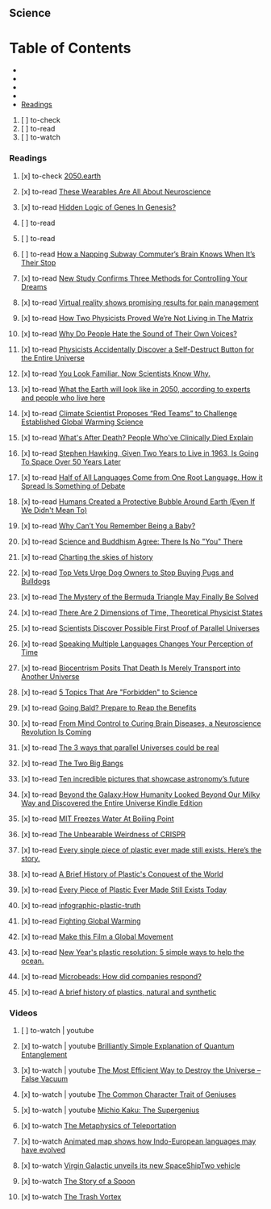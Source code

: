 ## Science

# Table of Contents
<!-- MarkdownTOC depth=4 -->
  - [](#)
  - [](#)
  - [](#)
  - [](#)
  - [Readings](#readings)
<!-- /MarkdownTOC -->

  1. [ ] to-check []()
  1. [ ] to-read []()
  1. [ ] to-watch []()


### Readings

  1. [x] to-check [2050.earth](https://2050.earth/)

  1. [x] to-read [These Wearables Are All About Neuroscience](http://bigthink.com/robby-berman/these-wearables-are-all-about-neuroscience)

  1. [x] to-read [Hidden Logic of Genes In Genesis?](http://bigthink.com/errors-we-live-by/the-logic-of-genes-and-genesis)


  1. [ ] to-read []()
  1. [ ] to-read []()
  1. [ ] to-read [How a Napping Subway Commuter’s Brain Knows When It’s Their Stop](http://nymag.com/scienceofus/2017/06/how-napping-subway-commuters-know-when-theyre-at-their-stop.html)
  1. [x] to-read [New Study Confirms Three Methods for Controlling Your Dreams](http://bigthink.com/21st-century-spirituality/new-study-confirms-three-methods-for-controlling-your-dreams)

  1. [x] to-read [Virtual reality shows promising results for pain management](http://www.acrdailynewslive.org/virtual-reality-shows-promising-results-for-pain-management)
  1. [x] to-read [How Two Physicists Proved We’re Not Living in The Matrix](http://bigthink.com/philip-perry/how-two-physicists-proved-were-not-living-inside-the-matrix)
  1. [x] to-read [Why Do People Hate the Sound of Their Own Voices?](https://www.livescience.com/55527-why-people-hate-the-sound-of-their-voice.html)
  1. [x] to-read [Physicists Accidentally Discover a Self-Destruct Button for the Entire Universe](http://bigthink.com/philip-perry/physicists-accidently-discover-a-self-destruct-button-for-the-entire-universe)
  1. [x] to-read [You Look Familiar. Now Scientists Know Why.](https://www.nytimes.com/2017/06/01/science/facial-recognition-brain-neurons.html)
  1. [x] to-read [What the Earth will look like in 2050, according to experts and people who live here](https://www.theverge.com/2017/4/6/15209102/earth-2050-interactive-map-kaspersky-labs-anniversary#5659072-tw)
  1. [x] to-read [Climate Scientist Proposes “Red Teams” to Challenge Established Global Warming Science](http://bigthink.com/philip-perry/climate-scientist-proposes-red-teams-to-challenge-established-global-warming-science)
  1. [x] to-read [What's After Death? People Who've Clinically Died Explain](http://bigthink.com/ideafeed/people-whove-clinically-died-explain-whats-after-death)
  1. [x] to-read [Stephen Hawking, Given Two Years to Live in 1963, Is Going To Space Over 50 Years Later](http://bigthink.com/paul-ratner/stephen-hawking-given-two-years-to-live-in-1963-is-now-going-to-space)
  1. [x] to-read [Half of All Languages Come from One Root Language. How it Spread Is Something of Debate](http://bigthink.com/philip-perry/half-of-all-languages-come-from-one-root-language-how-it-spread-is-something-of-debate)
  1. [x] to-read [Humans Created a Protective Bubble Around Earth (Even If We Didn't Mean To)](http://bigthink.com/paul-ratner/space-probes-detect-a-surprising-human-made-bubble-protecting-earth)
  1. [x] to-read [Why Can’t You Remember Being a Baby?](http://bigthink.com/philip-perry/why-cant-you-remember-being-a-baby)
  1. [x] to-read [Science and Buddhism Agree: There Is No "You" There](http://bigthink.com/ideafeed/good-news-science-buddha-agree-theres-no-you)
  1. [x] to-read [Charting the skies of history](https://www.sciencedaily.com/releases/2017/04/170405101916.htm)
  1. [x] to-read [Top Vets Urge Dog Owners to Stop Buying Pugs and Bulldogs](http://bigthink.com/articles/vets-urge-dog-owners-to-stop-buying-pugs-and-bulldogs)
  1. [x] to-read [The Mystery of the Bermuda Triangle May Finally Be Solved](http://bigthink.com/paul-ratner/the-mystery-of-the-bermuda-triangle-may-finally-be-solved)
  1. [x] to-read [There Are 2 Dimensions of Time, Theoretical Physicist States](http://bigthink.com/philip-perry/there-are-in-fact-2-dimensions-of-time-one-theoretical-physicist-states)
  1. [x] to-read [Scientists Discover Possible First Proof of Parallel Universes](http://bigthink.com/paul-ratner/scientists-find-what-could-be-the-first-proof-of-parallel-universes)
  1. [x] to-read [Speaking Multiple Languages Changes Your Perception of Time](http://bigthink.com/21st-century-spirituality/speaking-multiple-languages-changes-your-perception-of-time)
  1. [x] to-read [Biocentrism Posits That Death Is Merely Transport into Another Universe](http://bigthink.com/philip-perry/biocentrism-posits-that-death-is-merely-transport-into-another-universe)
  1. [x] to-read [5 Topics That Are "Forbidden" to Science](http://bigthink.com/paul-ratner/5-topics-scientists-are-forbidden-to-research)
  1. [x] to-read [Going Bald? Prepare to Reap the Benefits](http://bigthink.com/scotty-hendricks/article-on-the-benefits-of-baldness)
  1. [x] to-read [From Mind Control to Curing Brain Diseases, a Neuroscience Revolution Is Coming](http://bigthink.com/hertz-foundation/the-future-of-neuroenginering-from-curing-disease-to-remote-control-mice)
  1. [x] to-read [The 3 ways that parallel Universes could be real](https://medium.com/starts-with-a-bang/the-3-ways-that-parallel-universes-could-be-real-a9b9d8e886ba)
  1. [x] to-read [The Two Big Bangs](https://www.forbes.com/sites/startswithabang/2016/02/04/the-two-big-bangs/)
  1. [x] to-read [Ten incredible pictures that showcase astronomy’s future](https://medium.com/starts-with-a-bang/ten-incredible-pictures-that-showcase-astronomys-future-4b5533bb2ed7)
  1. [x] to-read [Beyond the Galaxy:How Humanity Looked Beyond Our Milky Way and Discovered the Entire Universe Kindle Edition](https://www.amazon.com/Beyond-Galaxy-Humanity-Discovered-Universe-ebook/dp/B019GIZYSY/)
  1. [x] to-read [MIT Freezes Water At Boiling Point](http://bigthink.com/scotty-hendricks/ice-when-there-should-be-fire)
  1. [x] to-read [The Unbearable Weirdness of CRISPR](http://alliance.nautil.us/feature/190/the-unbearable-weirdness-of-crispr)
  1. [x] to-read [Every single piece of plastic ever made still exists. Here’s the story.](http://www.huffingtonpost.com/entry/58d15c2ce4b07112b647322c)
  1. [x] to-read [A Brief History of Plastic's Conquest of the World](https://www.scientificamerican.com/article/a-brief-history-of-plastic-world-conquest/)
  1. [x] to-read [Every Piece of Plastic Ever Made Still Exists Today](http://www.plantingpeace.org/2015/05/plastic-footprint/)
  1. [x] to-read [infographic-plastic-truth](http://www.plantingpeace.org/wp-content/uploads/2015/05/infographic-plastic-truth.jpg)
  1. [x] to-read [Fighting Global Warming](http://www.greenpeace.org/usa/global-warming/)
  1. [x] to-read [Make this Film a Global Movement](http://www.plasticoceans.org/)
  1. [x] to-read [New Year's plastic resolution: 5 simple ways to help the ocean.](http://www.greenpeace.org/international/en/news/Blogs/makingwaves/new-years-plastic-5-simple-recycle/blog/55244/)
  1. [x] to-read [Microbeads: How did companies respond?](http://www.greenpeace.org/international/en/news/Blogs/makingwaves/microbeads-companies-response/blog/57314/)
  1. [x] to-read [A brief history of plastics, natural and synthetic](http://www.bbc.com/news/magazine-27442625)

### Videos

  1. [ ] to-watch | youtube []()

  1. [x] to-watch | youtube [Brilliantly Simple Explanation of Quantum Entanglement](https://www.scienceandnonduality.com/videos/brilliantly-simple-explanation-of-quantum-entanglement)

  1. [x] to-watch | youtube [The Most Efficient Way to Destroy the Universe – False Vacuum](https://www.youtube.com/watch?v=ijFm6DxNVyI)
  1. [x] to-watch | youtube [The Common Character Trait of Geniuses](https://www.youtube.com/watch?v=Ym6whrAw8wU)
  1. [x] to-watch | youtube [Michio Kaku: The Supergenius](https://www.youtube.com/watch?v=vue8jsLqPbo)
  1. [x] to-watch [The Metaphysics of Teleportation](http://bigthink.com/videos/the-metaphysics-of-teleportation-2)
  1. [x] to-watch [Animated map shows how Indo-European languages may have evolved](https://www.youtube.com/watch?v=KdQwalCPNAs)
  1. [x] to-watch [Virgin Galactic unveils its new SpaceShipTwo vehicle](https://www.youtube.com/watch?v=Y7ix6HHL-JM)
  1. [x] to-watch [The Story of a Spoon](https://www.youtube.com/watch?v=eg-E1FtjaxY)
  1. [x] to-watch [The Trash Vortex](http://www.greenpeace.org/international/en/multimedia/videos/The-Trash-Vortex/)
